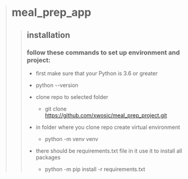 ># meal_prep_app
>>## installation
>>### follow these commands to set up environment and project:
>>* first make sure that your Python is 3.6 or greater
>>  * python --version
>>
>>* clone repo to selected folder
>>    * git clone https://github.com/xwosic/meal_prep_project.git
>>
>>* in folder where you clone repo create virtual environment
>>    * python -m venv venv
>>  
>>* there should be requirements.txt file in it use it to install all packages
>>    * python -m pip install -r requirements.txt